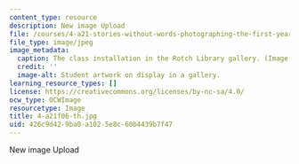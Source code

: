 ```yaml
---
content_type: resource
description: New image Upload
file: /courses/4-a21-stories-without-words-photographing-the-first-year-fall-2006/426c9d429ba0a1025e8c60b4439b7f47_4-a21f06-th.jpg
file_type: image/jpeg
image_metadata:
  caption: The class installation in the Rotch Library gallery. (Image by [Keith McCluskey](https://keithmccluskey.com/).)
  credit: ''
  image-alt: Student artwork on display in a gallery.
learning_resource_types: []
license: https://creativecommons.org/licenses/by-nc-sa/4.0/
ocw_type: OCWImage
resourcetype: Image
title: 4-a21f06-th.jpg
uid: 426c9d42-9ba0-a102-5e8c-60b4439b7f47
---
```

New image Upload
